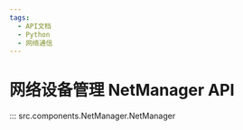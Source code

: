 ```yaml
---
tags:
  - API文档
  - Python
  - 网络通信
---
```


# 网络设备管理 NetManager API

::: src.components.NetManager.NetManager